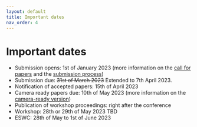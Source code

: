 ```yaml
---
layout: default
title: Important dates
nav_order: 4
---
```


# Important dates
* Submission opens: 1st of January 2023 (more information on the [call for papers](./cfp) and the [submission process](./submission))
* Submission due: ~~31st of March 2023~~ Extended to 7th April 2023.
* Notification of accepted papers: 15th of April 2023
* Camera ready papers due: 10th of May 2023 (more information on the [camera-ready version](./camera))
* Publication of workshop proceedings: right after the conference
* Workshop: 28th or 29th of May 2023 TBD
* ESWC: 28th of May to 1st of June 2023